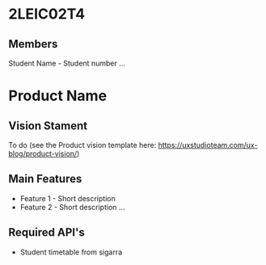 # 2LEIC02T4

## Members

Student Name - Student number
...

# Product Name

## Vision Stament
To do (see the Product vision template here: https://uxstudioteam.com/ux-blog/product-vision/)

## Main Features
 - Feature 1 - Short description
 - Feature 2 - Short description
...

## Required API's
- Student timetable from sigarra